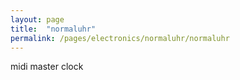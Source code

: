 ```yaml
---
layout: page
title:  "normaluhr"
permalink: /pages/electronics/normaluhr/normaluhr
---
```


midi master clock
